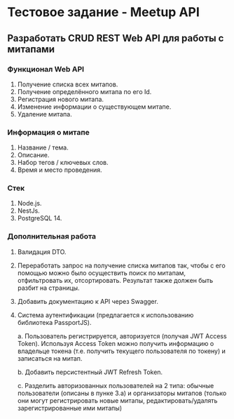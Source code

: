 # Тестовое задание - Meetup API

## Разработать CRUD REST Web API для работы с митапами

### Функционал Web API

1. Получение списка всех митапов.
2. Получение определённого митапа по его Id.
3. Регистрация нового митапа.
4. Изменение информации о существующем митапе.
5. Удаление митапа.

### Информация о митапе

1. Название / тема.
2. Описание.
3. Набор тегов / ключевых слов.
4. Время и место проведения.

### Стек

1. Node.js.
2. NestJs.
3. PostgreSQL 14.

### Дополнительная работа

1. Валидация DTO.
2. Переработать запрос на получение списка митапов так, чтобы с его помощью
   можно было осуществить поиск по митапам, отфильтровать их, отсортировать.
   Результат также должен быть разбит на страницы.
3. Добавить документацию к API через Swagger.
4. Система аутентификации (предлагается к использованию библиотека PassportJS).

    a. Пользователь регистрируется, авторизуется (получая JWT Access Token).
    Используя Access Token можно получить информацию о владельце токена
    (т.е. получить текущего пользователя по токену) и записаться на митап.

    b. Добавить персистентный JWT Refresh Token.

    c. Разделить авторизованных пользователей на 2 типа: обычные пользователи
    (описаны в пунке 3.a) и организаторы митапов (только они могут
    регистрировать новые митапы, редактировать/удалять зарегистрированные
    ими митапы)
